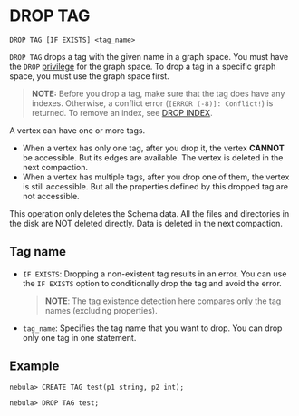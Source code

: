 # DROP TAG

```ngql
DROP TAG [IF EXISTS] <tag_name>
```

`DROP TAG` drops a tag with the given name in a graph space. You must have the `DROP` [privilege](../../7.data-security/1.authentication/3.role-list.md) for the graph space. To drop a tag in a specific graph space, you must use the graph space first.

> **NOTE:** Before you drop a tag, make sure that the tag does have any indexes. Otherwise, a conflict error (`[ERROR (-8)]: Conflict!`) is returned. To remove an index, see [DROP INDEX](../14.native-index-statements/6.drop-native-index.md).

A vertex can have one or more tags.

- When a vertex has only one tag, after you drop it, the vertex **CANNOT** be accessible. But its edges are available. The vertex is deleted in the next compaction.
- When a vertex has multiple tags, after you drop one of them, the vertex is still accessible. But all the properties defined by this dropped tag are not accessible.

This operation only deletes the Schema data. All the files and directories in the disk are NOT deleted directly. Data is deleted in the next compaction.

## Tag name

- `IF EXISTS`: Dropping a non-existent tag results in an error. You can use the `IF EXISTS` option to conditionally drop the tag and avoid the error.

    > **NOTE**: The tag existence detection here compares only the tag names (excluding properties).

- `tag_name`: Specifies the tag name that you want to drop. You can drop only one tag in one statement.

## Example

```ngql
nebula> CREATE TAG test(p1 string, p2 int);

nebula> DROP TAG test;
```
